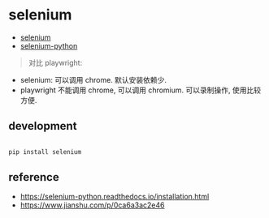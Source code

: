 # selenium

- [selenium](https://www.selenium.dev/)
- [selenium-python](https://selenium-python.readthedocs.io/)

> 对比 playwright:

- selenium: 可以调用 chrome. 默认安装依赖少.
- playwright 不能调用 chrome, 可以调用 chromium. 可以录制操作, 使用比较方便.

## development

```ruby

pip install selenium


```

## reference

- https://selenium-python.readthedocs.io/installation.html
- https://www.jianshu.com/p/0ca6a3ac2e46